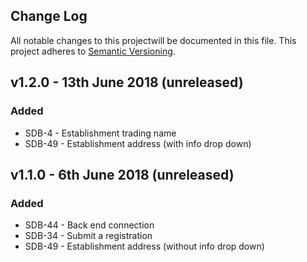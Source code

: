 ## Change Log

All notable changes to this projectwill be documented in this file.
This project adheres to [Semantic Versioning](http://semver.org/).

## v1.2.0 - 13th June 2018 (unreleased)

### Added

- SDB-4 - Establishment trading name
- SDB-49 - Establishment address (with info drop down)

## v1.1.0 - 6th June 2018 (unreleased)

### Added

- SDB-44 - Back end connection
- SDB-34 - Submit a registration
- SDB-49 - Establishment address (without info drop down)
